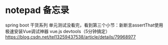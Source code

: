 # notepad 备忘录
spring boot 干货系列 单元测试没看完，看到第三个小节：新断言assertThat使用
极速安装Vue调试神器 vue.js devtools（5分钟搞定）https://blog.csdn.net/tel13259437538/article/details/79968977
